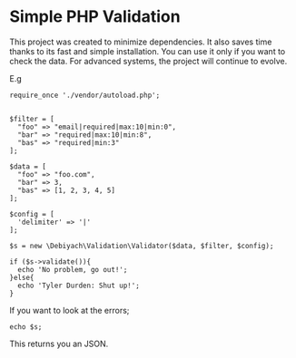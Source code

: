 # Simple PHP Validation

This project was created to minimize dependencies. It also saves time thanks to its fast and simple installation. You
can use it only if you want to check the data. For advanced systems, the project will continue to evolve.

E.g

    require_once './vendor/autoload.php';  
  
 
    $filter = [  
      "foo" => "email|required|max:10|min:0",  
      "bar" => "required|max:10|min:8",  
      "bas" => "required|min:3"  
    ];  
      
    $data = [  
      "foo" => "foo.com",  
      "bar" => 3,  
      "bas" => [1, 2, 3, 4, 5]  
    ];  
      
    $config = [  
      'delimiter' => '|'  
    ];  
      
    $s = new \Debiyach\Validation\Validator($data, $filter, $config);  
      
    if ($s->validate()){  
      echo 'No problem, go out!';  
    }else{  
      echo 'Tyler Durden: Shut up!';  
    }

If you want to look at the errors;

    echo $s;

This returns you an JSON.